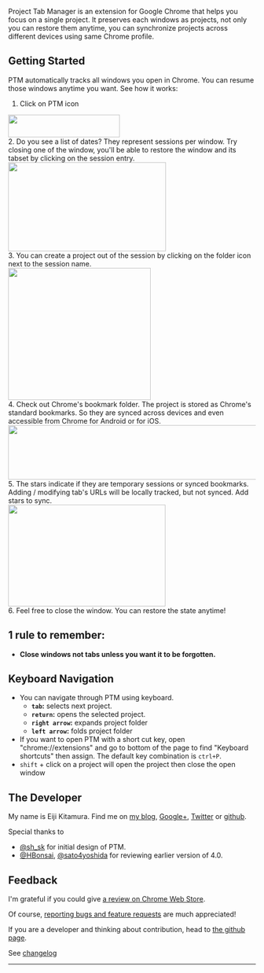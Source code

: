 Project Tab Manager is an extension for Google Chrome that helps you focus on a single project. It preserves each windows as projects, not only you can restore them anytime, you can synchronize projects across different devices using same Chrome profile.

## Getting Started
PTM automatically tracks all windows you open in Chrome. You can resume those windows anytime you want. See how it works:

1. Click on PTM icon  
<div class="img">
<img src="https://raw.githubusercontent.com/agektmr/ProjectTabManager/master/assets/readme_0.png" style="width:227px; height:46px;" />
</div>
2. Do you see a list of dates? They represent sessions per window. Try closing one of the window, you'll be able to restore the window and its tabset by clicking on the session entry.  
<div class="img">
<img src="https://raw.githubusercontent.com/agektmr/ProjectTabManager/master/assets/readme_1.png" style="width:321px; height:181px;" />
</div>
3. You can create a project out of the session by clicking on the folder icon next to the session name.  
<div class="img">
<img src="https://raw.githubusercontent.com/agektmr/ProjectTabManager/master/assets/readme_3.png" style="width:290px; height:269px;" />
</div>
4. Check out Chrome's bookmark folder. The project is stored as Chrome's standard bookmarks. So they are synced across devices and even accessible from Chrome for Android or for iOS.  
<div class="img">
<img src="https://raw.githubusercontent.com/agektmr/ProjectTabManager/master/assets/readme_5.png" style="width:533px; height:111px;" />
</div>
5. The stars indicate if they are temporary sessions or synced bookmarks. Adding / modifying tab's URLs will be locally tracked, but not synced. Add stars to sync.  
<div class="img">
<img src="https://raw.githubusercontent.com/agektmr/ProjectTabManager/master/assets/readme_6.png" style="width:320px; height:207px;" />
</div>
6. Feel free to close the window. You can restore the state anytime!

## 1 rule to remember:
- **Close windows not tabs unless you want it to be forgotten.**

## Keyboard Navigation

- You can navigate through PTM using keyboard.
    - **`tab`:** selects next project.
    - **`return`:** opens the selected project.
    - **`right arrow`:** expands project folder
    - **`left arrow`:** folds project folder
- If you want to open PTM with a short cut key, open "chrome://extensions" and go to bottom of the page to find "Keyboard shortcuts" then assign. The default key combination is `ctrl+P`.
- `shift` + click on a project will open the project then close the open window

## The Developer
My name is Eiji Kitamura. Find me on [my blog](http://blog.agektmr.com), [Google+](http://google.com/+agektmr), [Twitter](http://twitter.com/agektmr) or [github](https://github.com/agektmr).

Special thanks to
* [@sh_sk](https://twitter.com/sh_sk) for initial design of PTM.
* [@HBonsai](https://twitter.com/HBonsai), [@sato4yoshida](https://twitter.com/sato4yoshida) for reviewing earlier version of 4.0.

## Feedback
I'm grateful if you could give [a review on Chrome Web Store](https://chrome.google.com/webstore/support/iapdnheekciiecjijobcglkcgeckpoia).

Of course, [reporting bugs and feature requests](https://chrome.google.com/webstore/detail/project-tab-manager/iapdnheekciiecjijobcglkcgeckpoia/details) are much appreciated!

If you are a developer and thinking about contribution, head to [the github page](https://github.com/agektmr/ProjectTabManager).

See [changelog](CHANGELOG.md)

----
